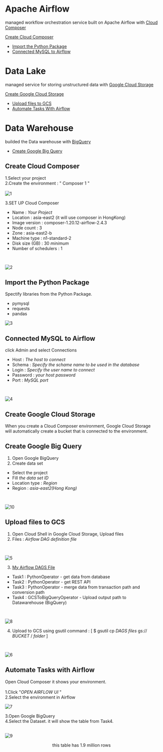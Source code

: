 Apache Airflow
============
managed workflow orchestration service built on Apache Airflow with [Cloud Composer](https://cloud.google.com/composer?hl=en)
<br>

[Create Cloud Composer](apache-airflow.md#Create-Cloud-Composer)
- [Import the Python Package](apache-airflow.md#Import-the-Python-Package)
- [Connected MySQL to Airflow](apache-airflow.md#Connected-MySQL-to-Airflow)

Data Lake
============
managed service for storing unstructured data with 
[Google Cloud Storage](https://cloud.google.com/storage)


[Create Google Cloud Storage](apache-airflow.md#Create-Google-Cloud-Storage)
- [Upload files to GCS](apache-airflow.md#Upload-files-to-GCS)
- [Automate Tasks With Airflow](apache-airflow.md#Automate-Tasks-with-Airflow )

Data Warehouse
============
builded the Data warehouse with [BigQuery](https://cloud.google.com/bigquery)
- [Create Google Big Query](apache-airflow.md#Create-Google-Big-Query)


## Create Cloud Composer
1.Select your project<br>
2.Create the environment : " Composer 1 " 
<br> 
<br>
![1](/images/datapipeline/1.png)

3.SET UP Cloud Composer
- Name : _Your Project_
- Location : asia-east2 (it will use composer in HongKong)
- Image version : composer-1.20.12-airflow-2.4.3
- Node count : 3
- Zone : asia-east2-b
- Machine type : n1-standard-2
- Disk size (GB) : 30 _minimum_
- Number of schedulers : 1
<br>

![2](/images/datapipeline/2.png)

## Import the Python Package
Spectify libraries from the Python Package. 
- pymysql
- requests
- pandas

![3](/images/datapipeline/3.png)

## Connected MySQL to Airflow
click Admin and select Connections
- Host : _The host to connect_
- Schema : _Specify the schame name to be used in the database_
- Login : _Specify the user name to connect_
- Password : _your host password_
- Port : _MySQL port_ 
<br>

![4](/images/datapipeline/4.png)


## Create Google Cloud Storage
When you create a Cloud Composer environment, Google Cloud Storage will automatically create a bucket that is connected to the environment.

## Create Google Big Query
1. Open Google BigQuery
2. Create data set
- Select the project
- Fill _the data set ID_
- Location type : _Region_
- Region : _asia-east2(Hong Kong)_
<br>

![10](/images/datapipeline/10.png)



## Upload files to GCS
1. Open Cloud Shell in Google Cloud Storage, Upload files  
2. Files : _Airflow DAG definition file_
<br>

![5](/images/datapipeline/5.png)

3. [My Airflow DAGS File](sections/data-pipeline/au_bk_load2.py)
- Task1 : PythonOperator - get data from database
- Task2 : PythonOperator - get REST API
- Task3 : PythonOperator - merge data from transaction path and conversion path
- Task4 : GCSToBigQueryOperator - Upload output path to Datawarehouse (BigQuery)
<br>

![8](/images/datapipeline/8.png) 
   
4. Upload to GCS using gsutil command : [ $ gsutil cp _DAGS files_ gs:// _BUCKET_ / _folder_ ]
<br>

![6](/images/datapipeline/6.png)

## Automate Tasks with Airflow
Open Cloud Composer it shows your environment.
<br>
<br>
1.Click "_OPEN AIRFLOW UI_ "<br>
2.Select the environment in Airflow 
<br>

![7](/images/datapipeline/7.png)

3.Open Google BigQuery<br> 
4.Select the Dataset. it will show the table from Task4.  
<br>

![9](/images/datapipeline/9.png)

<p align="center">this table has 1.9 million rows </p>








     









